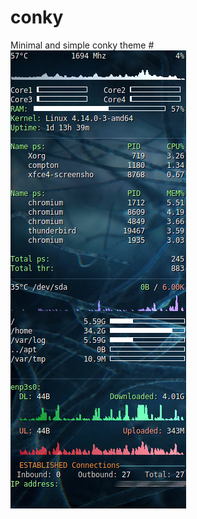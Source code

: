 # conky
Minimal and simple conky theme
#![Preview](https://github.com/bion1xxx/conky/blob/master/preview.png)
